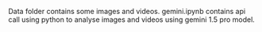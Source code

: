 Data folder contains some images and videos. gemini.ipynb contains api call using python to analyse images and videos using gemini 1.5 pro model.
